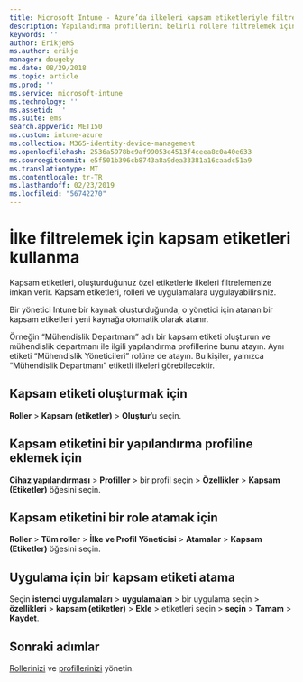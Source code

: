 ```yaml
---
title: Microsoft Intune - Azure’da ilkeleri kapsam etiketleriyle filtreleme | Microsoft Docs
description: Yapılandırma profillerini belirli rollere filtrelemek için kapsam etiketlerini kullanın.
keywords: ''
author: ErikjeMS
ms.author: erikje
manager: dougeby
ms.date: 08/29/2018
ms.topic: article
ms.prod: ''
ms.service: microsoft-intune
ms.technology: ''
ms.assetid: ''
ms.suite: ems
search.appverid: MET150
ms.custom: intune-azure
ms.collection: M365-identity-device-management
ms.openlocfilehash: 2536a5978bc9af99053e4513f4ceea8c0a40e633
ms.sourcegitcommit: e5f501b396cb8743a8a9dea33381a16caadc51a9
ms.translationtype: MT
ms.contentlocale: tr-TR
ms.lasthandoff: 02/23/2019
ms.locfileid: "56742270"
---
```

# <a name="use-scope-tags-to-filter-policies"></a>İlke filtrelemek için kapsam etiketleri kullanma

Kapsam etiketleri, oluşturduğunuz özel etiketlerle ilkeleri filtrelemenize imkan verir. Kapsam etiketleri, rolleri ve uygulamalara uygulayabilirsiniz.

Bir yönetici Intune bir kaynak oluşturduğunda, o yönetici için atanan bir kapsam etiketleri yeni kaynağa otomatik olarak atanır.

Örneğin “Mühendislik Departmanı” adlı bir kapsam etiketi oluşturun ve mühendislik departmanı ile ilgili yapılandırma profillerine bunu atayın. Aynı etiketi “Mühendislik Yöneticileri” rolüne de atayın. Bu kişiler, yalnızca “Mühendislik Departmanı” etiketli ilkeleri görebilecektir.

## <a name="to-create-a-scope-tag"></a>Kapsam etiketi oluşturmak için

**Roller** > **Kapsam (etiketler)** > **Oluştur**’u seçin.

## <a name="to-add-a-scope-tag-to-a-configuration-profile"></a>Kapsam etiketini bir yapılandırma profiline eklemek için

**Cihaz yapılandırması** > **Profiller** > bir profil seçin > **Özellikler** > **Kapsam (Etiketler)** öğesini seçin.

## <a name="to-assign-a-scope-tag-to-a-role"></a>Kapsam etiketini bir role atamak için

**Roller** > **Tüm roller** > **İlke ve Profil Yöneticisi** > **Atamalar** > **Kapsam (Etiketler)** öğesini seçin.

## <a name="to-assign-a-scope-tag-to-an-app"></a>Uygulama için bir kapsam etiketi atama

Seçin **istemci uygulamaları** > **uygulamaları** > bir uygulama seçin > **özellikleri** > **kapsam (etiketler)**  >  **Ekle** > etiketleri seçin > **seçin** > **Tamam** > **Kaydet**.


## <a name="next-steps"></a>Sonraki adımlar

[Rollerinizi](role-based-access-control.md) ve [profillerinizi](device-profile-assign.md) yönetin.

